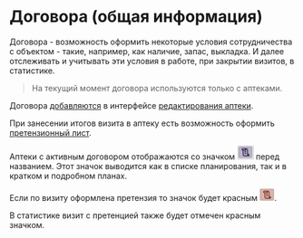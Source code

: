 # Договора (общая информация)

Договора - возможность оформить некоторые условия сотрудничества с объектом - такие, например, как наличие, запас, выкладка.
И далее отслеживать и учитывать эти условия в работе, при закрытии визитов, в статистике.

> На текущий момент договора используются только с аптеками.

Договора [добавляются](database-object-contract-add.html) в интерфейсе [редактирования аптеки](database-object-edit.html).

При занесении итогов визита в аптеку есть возможность оформить [претензионный лист](rep-visits-treaty.html).


Аптеки с активным договором отображаются со значком ![](../images/icon-contract.png#inline) перед названием.
Этот значок выводится как в списке планирования, так и в кратком и подробном планах.

Если по визиту оформлена претензия то значок будет красным ![](../images/icon-contract-red.png#inline).

В статистике визит с претенцией также будет отмечен красным значком.

